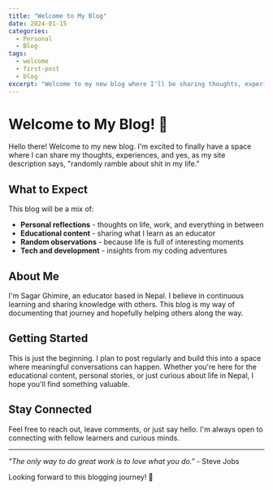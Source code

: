 ```yaml
---
title: "Welcome to My Blog"
date: 2024-01-15
categories:
  - Personal
  - Blog
tags:
  - welcome
  - first-post
  - blog
excerpt: "Welcome to my new blog where I'll be sharing thoughts, experiences, and random ramblings about life."
---
```


# Welcome to My Blog! 🎉

Hello there! Welcome to my new blog. I'm excited to finally have a space where I can share my thoughts, experiences, and yes, as my site description says, "randomly ramble about shit in my life."

## What to Expect

This blog will be a mix of:
- **Personal reflections** - thoughts on life, work, and everything in between
- **Educational content** - sharing what I learn as an educator
- **Random observations** - because life is full of interesting moments
- **Tech and development** - insights from my coding adventures

## About Me

I'm Sagar Ghimire, an educator based in Nepal. I believe in continuous learning and sharing knowledge with others. This blog is my way of documenting that journey and hopefully helping others along the way.

## Getting Started

This is just the beginning. I plan to post regularly and build this into a space where meaningful conversations can happen. Whether you're here for the educational content, personal stories, or just curious about life in Nepal, I hope you'll find something valuable.

## Stay Connected

Feel free to reach out, leave comments, or just say hello. I'm always open to connecting with fellow learners and curious minds.

---

*"The only way to do great work is to love what you do."* - Steve Jobs

Looking forward to this blogging journey! 🚀
